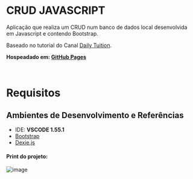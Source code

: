 
# CRUD JAVASCRIPT
Aplicação que realiza um CRUD num banco de dados local desenvolvida em Javascript e contendo Bootstrap. 

Baseado no tutorial do Canal [Daily Tuition](https://www.youtube.com/watch?v=pcelNF8Ckhk&t=1147s&ab_channel=DailyTuition).

**Hospeadado em: [GitHub Pages](https://equipe-777.github.io/crud-javascript/src/)**


&nbsp;

# Requisitos


## **Ambientes de Desenvolvimento e Referências**

* IDE:    **VSCODE 1.55.1**
* [Bootstrap](https://getbootstrap.com/)
* [Dexie.js](http://dexie.org/)

#### Print do projeto:
![image](https://user-images.githubusercontent.com/71889159/117455174-4fa41d80-af1d-11eb-919c-2678586cd788.png)

